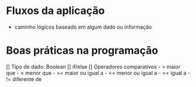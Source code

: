  # Fluxos da aplicação
 
 - caminho lógicos baseado em algum dado ou informação

# Boas práticas na programação


 [] Tipo de dado: Boolean
 [] if/else
 [] Operadores comparativos
    - > maior que
    - < menor que
    - >= maior ou igual a 
    - <= menor ou igual a
    - == igual a
    - != diferente de